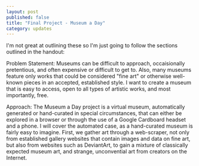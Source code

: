 ```yaml
---
layout: post
published: false
title: "Final Project - Museum a Day"
category: updates
---
```


I'm not great at outlining these so I'm just going to follow the sections outlined in the handout:

Problem Statement:
	Museums can be difficult to approach, occaisionally pretentious, and often expensive or difficult to get to. Also, many museums feature only works that could be considered "fine art" or otherwise well-known pieces in an accepted, established style. I want to create a museum that is easy to access, open to all types of artistic works, and most importantly, free.

Approach:
	The Museum a Day project is a virtual museum, automatically generated or hand-curated in special circumstances, that can either be explored in a browser or through the use of a Google Cardboard headset and a phone. I will cover the automated case, as a hand-curated museum is fairly easy to imagine. First, we gather art through a web-scraper, not only from established gallery websites that contain images and data on fine art, but also from websites such as DeviantArt, to gain a mixture of classically expected museum art, and strange, unconvential art from creators on the Internet. 